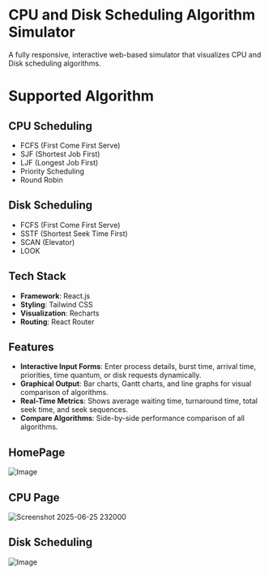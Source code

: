 # CPU and Disk Scheduling Algorithm Simulator

A fully responsive, interactive web-based simulator that visualizes CPU and Disk scheduling algorithms.

# Supported Algorithm
## CPU Scheduling
- FCFS (First Come First Serve)
- SJF (Shortest Job First)
- LJF (Longest Job First)
- Priority Scheduling
- Round Robin
## Disk Scheduling
- FCFS (First Come First Serve)
- SSTF (Shortest Seek Time First)
- SCAN (Elevator)
- LOOK

## Tech Stack

- **Framework**: React.js
- **Styling**: Tailwind CSS
- **Visualization**: Recharts
- **Routing**: React Router

## Features
- **Interactive Input Forms**: Enter process details, burst time, arrival time, priorities, time quantum, or disk requests dynamically.
- **Graphical Output**: Bar charts, Gantt charts, and line graphs for visual comparison of algorithms.
- **Real-Time Metrics**: Shows average waiting time, turnaround time, total seek time, and seek sequences.
- **Compare Algorithms**: Side-by-side performance comparison of all algorithms.

## HomePage
![Image](https://github.com/user-attachments/assets/c384bfd8-0b66-42ee-b361-bf6c9bc6345d)

## CPU Page
![Screenshot 2025-06-25 232000](https://github.com/user-attachments/assets/9687b437-cb95-49ee-b9c9-fb6013517cf8)

## Disk Scheduling
![Image](https://github.com/user-attachments/assets/20ae2919-8c4a-4bcb-99b3-f129956b8927)

